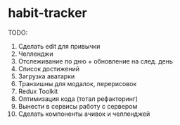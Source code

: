 # habit-tracker

TODO: 
1. Сделать edit для привычки
2. Челленджи
3. Отслеживание по дню + обновление на след. день
4. Список достижений
5. Загрузка аватарки
6. Транзишны для модалок, перерисовок
7. Redux Toolkit
8. Оптимизация кода (тотал рефакторинг)
9. Вынести в сервисы работу с сервером
10. Сделать компоненты ачивок и челленджей